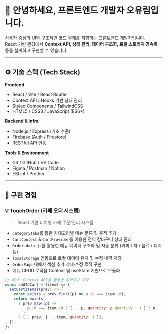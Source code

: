 # 👋 안녕하세요, 프론트엔드 개발자 오유림입니다.

사용자 중심의 UI와 구조적인 코드 설계를 지향하는 프론트엔드 개발자입니다.  
React 기반 환경에서 **Context API, 상태 관리, 데이터 구조화, 로컬 스토리지 영속화** 등을 설계하고 구현할 수 있습니다.

---

## ⚙️ 기술 스택 (Tech Stack)

**Frontend**
- React / Vite / React Router  
- Context API / Hooks 기반 상태 관리  
- Styled Components / TailwindCSS  
- HTML5 / CSS3 / JavaScript (ES6+)  

**Backend & Infra**
- Node.js / Express (기초 수준)
- Firebase (Auth / Firestore)
- RESTful API 연동  

**Tools & Environment**
- Git / GitHub / VS Code  
- Figma / Postman / Notion  
- ESLint / Prettier  

---

## 🧩 구현 경험

### 💡 TouchOrder (카페 오더 시스템)
> React 기반 터치형 카페 주문/관리 시스템

- `CategoryTabs`를 통한 카테고리별 메뉴 분류 및 동적 추가  
- `CartContext` & `CartProvider`를 이용한 전역 장바구니 상태 관리  
- `Order.data.js`를 활용한 메뉴 데이터 구조화 및 자동 분류 (커피 / 차 / 음료 / 디저트)  
- `localStorage` 연동으로 로컬 데이터 유지 및 수정 내역 저장  
- `OrderPage` 내에서 섹션 추가·삭제·수정 로직 구현  
- 메뉴 CRUD 로직을 Context 및 useState 기반으로 모듈화

```js
// 예시: Context API를 활용한 장바구니 로직
const addToCart = (item) => {
  setCartItems((prev) => {
    const exists = prev.find((p) => p.id === item.id);
    return exists
      ? prev.map((p) =>
          p.id === item.id ? { ...p, quantity: p.quantity + 1 } : p
        )
      : [...prev, { ...item, quantity: 1 }];
  });
};
